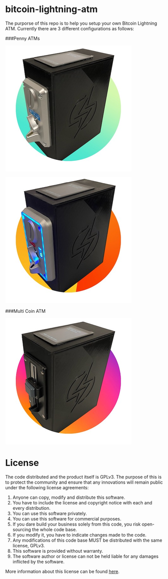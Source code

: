 # bitcoin-lightning-atm

The purporse of this repo is to help you setup your own Bitcoin Lightning ATM.  Currently there are 3 different configurations as follows:

###Penny ATMs

[![Penny ATM](./images/penny-atm.jpg)](./penny/standard/README.md)

[![Penny LED](./images/led-atm.jpg)](./penny/led/README.md)

###Multi Coin ATM

[![Penny LED](./images/multi-atm.jpg)](./multi-coin/standard/README.md)

# License
The code distributed and the product itself is GPLv3.  The purpose of this is to protect the community and ensure that any innovations will remain public under the following license agreements: 

1. Anyone can copy, modify and distribute this software.
2. You have to include the license and copyright notice with each and every distribution.
3. You can use this software privately.
4. You can use this software for commercial purposes.
5. If you dare build your business solely from this code, you risk open-sourcing the whole code base.
6. If you modify it, you have to indicate changes made to the code.
7. Any modifications of this code base MUST be distributed with the same license, GPLv3.
8. This software is provided without warranty.
9. The software author or license can not be held liable for any damages inflicted by the software.

More information about this license can be found [here](http://choosealicense.com/licenses/gpl-3.0/).